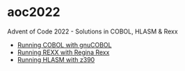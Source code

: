 # aoc2022
Advent of Code 2022 - Solutions in COBOL, HLASM &amp; Rexx

* [Running COBOL with gnuCOBOL](https://gnucobol.sourceforge.io/)
* [Running REXX with Regina Rexx](https://regina-rexx.sourceforge.io/)
* [Running HLASM with z390](https://github.com/z390development/z390)
